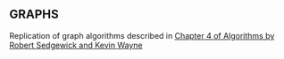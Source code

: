 ## GRAPHS

Replication of graph algorithms described in [Chapter 4 of Algorithms by Robert Sedgewick and Kevin Wayne ](https://algs4.cs.princeton.edu/home/)

